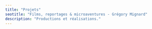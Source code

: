 ```yaml
---
title: "Projets"
seotitle: "Films, reportages & microaventures - Grégory Mignard"
description: "Productions et réalisations."
---
```

